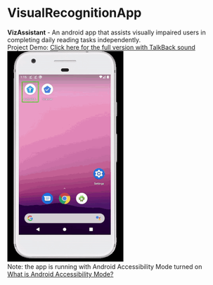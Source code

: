 # VisualRecognitionApp  
<strong>VizAssistant</strong> - An android app that assists visually impaired users in completing daily reading tasks independently.
<br />
Project Demo: <a href="https://github.com/tianyaliu95/VisualRecognitionApp/blob/master/ProjectDemo.mp4">Click here for the full version with TalkBack sound</a>
<br />
![Demo (version without TalkBack)](https://github.com/tianyaliu95/VisualRecognitionApp/blob/master/ProjectDemo%20(gif%20no%20sound).gif)
<br />
Note: the app is running with Android Accessibility Mode turned on 
<br />
<a href="https://support.google.com/accessibility/android/answer/6006564?hl=en">What is Android Accessibility Mode? </a>
